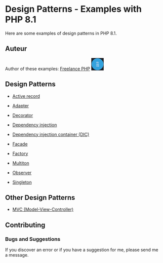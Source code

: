 # Design Patterns - Examples with PHP 8.1

Here are some examples of design patterns in PHP 8.1.


## Auteur

Author of these examples:
[Freelance PHP](https://www.devandweb.fr)
[![Freelance React JS](https://raw.githubusercontent.com/dev-and-web/medias/main/daw-freelance-developer.png)](https://www.devandweb.fr/freelance/developpeur-php)


## Design Patterns

* [Active record](https://github.com/dev-and-web/design-patterns-php/tree/master/src/active-record)

* [Adapter](https://github.com/dev-and-web/design-patterns-php/tree/master/src/adapter)

* [Decorator](https://github.com/dev-and-web/design-patterns-php/tree/master/src/decorator)

* [Dependency injection](https://github.com/dev-and-web/design-patterns-php/tree/master/src/dependency-injection)

* [Dependency injection container (DIC)](https://github.com/dev-and-web/design-patterns-php/tree/master/src/dependency-injection-container)

* [Facade](https://github.com/dev-and-web/design-patterns-php/tree/master/src/facade)

* [Factory](https://github.com/dev-and-web/design-patterns-php/tree/master/src/factory)

* [Multiton](https://github.com/dev-and-web/design-patterns-php/tree/master/src/multiton)

* [Observer](https://github.com/dev-and-web/design-patterns-php/tree/master/src/observer)

* [Singleton](https://github.com/dev-and-web/design-patterns-php/tree/master/src/singleton)


## Other Design Patterns

* [MVC (Model-View-Controller)](https://github.com/dev-and-web/mvc-pattern-php)


## Contributing

### Bugs and Suggestions

If you discover an error or if you have a suggestion for me, please send me a message.
